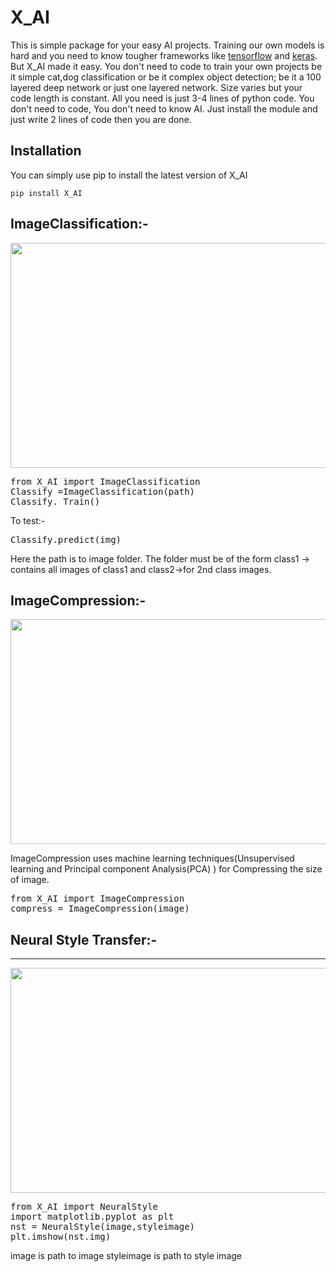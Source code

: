 # X_AI

This is simple package for your easy AI projects.
Training our own models is hard and you need to know tougher frameworks like [tensorflow](https://www.tensorflow.org/) and [keras](https://keras.io/). But X_AI made it easy. You don't need to code to train your own projects be it simple cat,dog classification or be it complex object detection; be it a 100 layered deep network or just one layered network. Size varies but your code length is constant. All you need is just 3-4 lines of python code.
You don't need to code, You don't need to know AI. Just install the module and just write 2 lines of code then you are done.

## Installation
You can  simply use pip to install the latest version of X_AI

`pip install X_AI`

## ImageClassification:-

<p align="center">
  <img width="640" height="360" src="https://data-flair.training/blogs/wp-content/uploads/sites/2/2020/05/Cats-Dogs-Classification-deep-learning.gif">
</p>
<pre>
from X_AI import ImageClassification
Classify =ImageClassification(path)    
Classify._Train()
</pre>
To test:-
<pre>
Classify.predict(img)
</pre>

Here the path is to image folder. The folder must be of the form class1 -> contains all images of class1 and class2->for 2nd class images.


## ImageCompression:-


<p align="center">
  <img width="640" height="360" src="https://www.lifewire.com/thmb/dpgls7GZ2zGXbAl3U3z8L7hnHos=/768x0/filters:no_upscale():max_bytes(150000):strip_icc()/JPEG_compression_Example-ibrahim-id-5811001d3df78c2c73161f7c.jpg">
</p>

ImageCompression uses machine learning techniques(Unsupervised learning and Principal component Analysis(PCA) ) for Compressing the size of image.
<pre>
from X_AI import ImageCompression
compress = ImageCompression(image)
</pre>


## Neural Style Transfer:-

<hr>

<p align="center">
  <img width="640" height="360" src="https://miro.medium.com/max/2396/1*kOQOZxBDNw4lI757soTEyQ.png">
</p>

<pre>
from X_AI import NeuralStyle
import matplotlib.pyplot as plt
nst = NeuralStyle(image,styleimage)
plt.imshow(nst.img)
</pre>
image is path to image
styleimage is path to style image
